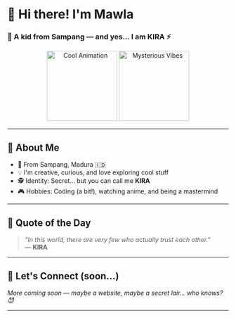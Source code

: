 # 👋 Hi there! I'm Mawla 
### 🧒 A kid from Sampang — and yes... **I am KIRA** ⚡️

<div align="center">
  <img height="160" src="https://i.giphy.com/EcnAlQcGnZq9y.webp" alt="Cool Animation"/>
  <img height="160" src="https://i.imgur.com/Xe9YBPF.gif" alt="Mysterious Vibes"/>
</div>

---

## 🚀 About Me

- 🏡 From Sampang, Madura 🇮🇩  
- 💡 I'm creative, curious, and love exploring cool stuff  
- 🕵️ Identity: Secret... but you can call me **KIRA**  
- 🎮 Hobbies: Coding (a bit!), watching anime, and being a mastermind  

---

## 💬 Quote of the Day  
> *"In this world, there are very few who actually trust each other."*  
> — **KIRA**

---

## 🔗 Let's Connect (soon...)

*More coming soon — maybe a website, maybe a secret lair... who knows? 😈*

---
